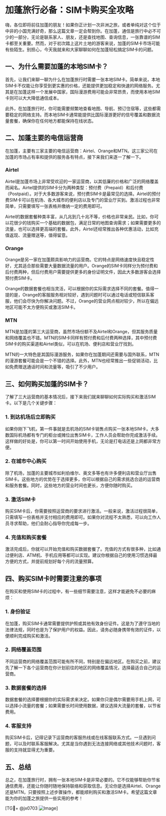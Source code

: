 # 加蓬旅行必备：SIM卡购买全攻略

嗨，各位即将前往加蓬的朋友！如果你正计划一次非洲之旅，或者单纯对这个位于中非的小国充满好奇，那么这篇文章一定会帮到你。在加蓬，通信是旅行中必不可少的一部分，无论是联系家人、朋友，还是查找地图、查询信息，一张靠谱的SIM卡都至关重要。然而，对于初次踏上这片土地的游客来说，加蓬的SIM卡市场可能有些陌生。别担心，今天我就来和大家聊聊如何在加蓬轻松搞定SIM卡的问题。

## 一、为什么需要加蓬的本地SIM卡？

首先，让我们来聊一聊为什么在加蓬旅行时需要一张本地SIM卡。简单来说，本地SIM卡不仅能让你享受到更实惠的价格，还能提供更加稳定和快速的网络服务。尤其是在加蓬这样一个发展中国家，国际漫游费用可能会非常昂贵，而使用本地SIM卡则可以大大降低通信成本。

此外，在加蓬旅行时，你可能需要频繁地查看地图、导航、预订住宿等，这些都需要稳定的网络支持。而本地SIM卡通常能提供比国际漫游更好的信号覆盖和数据流量套餐，确保你在任何地方都能保持在线状态。

## 二、加蓬主要的电信运营商

在加蓬，主要有三家主要的电信运营商：Airtel、Orange和MTN。这三家公司在加蓬的市场占有率和提供的服务各有特点，接下来我们来逐一了解一下。

### Airtel

Airtel是加蓬市场上非常受欢迎的一家运营商，以其低廉的价格和广泛的网络覆盖而闻名。Airtel提供的SIM卡分为两种类型：预付费（Prepaid）和后付费（Postpaid）。对于大多数游客来说，预付费SIM卡是最常见的选择。Airtel的预付费SIM卡可以在机场、各大城市的便利店以及专门的营业厅买到。激活过程也非常简单，只需要填写一张表格并缴纳一定的费用即可。

Airtel的数据套餐种类丰富，从几兆到几十兆不等，价格也非常亲民。比如，你可以花很少的钱购买一个基础的数据包，满足日常的地图查询需求；如果需要更多的流量，也可以选择更高端的套餐。此外，Airtel还经常推出各种优惠活动，比如充值返现、流量赠送等，值得留意。

### Orange

Orange是另一家在加蓬颇具影响力的运营商。它的特点是网络速度快且稳定性好，尤其适合那些需要大量数据流量的用户。Orange的SIM卡同样分为预付费和后付费两种，但后付费用户需要提供更多的身份证明文件，因此大多数游客会选择预付费SIM卡。

Orange的数据套餐也相当灵活，可以根据你的实际需求选择不同的套餐。值得一提的是，Orange的客服服务相对较好，遇到问题时可以通过电话或短信联系客服，他们会尽快为你解决问题。不过，Orange的营业网点相对较少，所以在偏远地区可能不太方便购买或激活SIM卡。

### MTN

MTN是加蓬的第三大运营商，虽然市场份额不及Airtel和Orange，但其服务质量和网络覆盖也不错。MTN的SIM卡同样有预付费和后付费两种选择，其中预付费SIM卡的购买渠道和Airtel类似，可以在机场、便利店和营业厅找到。

MTN的一大特色是其国际漫游服务，如果你在加蓬期间还需要与国外联系，MTN的漫游套餐可能会是一个不错的选择。此外，MTN也经常推出一些促销活动，比如免费赠送通话时间和流量等，吸引了不少用户。

## 三、如何购买加蓬的SIM卡？

了解了三大运营商的基本情况后，接下来我们就来聊聊如何实际购买和激活SIM卡。以下是几个关键步骤：

### 1. 到达机场后立即购买

如果你刚下飞机，第一件事就是去机场的SIM卡销售点购买一张本地SIM卡。大多数国际机场都有专门的柜台或摊位出售SIM卡，工作人员会帮助你完成激活手续。这样做的好处是，你可以第一时间开始使用手机，无论是打电话还是上网都非常方便。

### 2. 在城市中心购买

除了机场，加蓬的主要城市如利伯维尔、奥文多等也有许多便利店和营业厅出售SIM卡。这些地方的优势在于选择更多，你可以根据自己的需求挑选合适的运营商和服务套餐。同时，这些地方的营业时间也更长，方便你随时购买。

### 3. 激活SIM卡

购买SIM卡后，你需要按照运营商的要求进行激活。一般来说，激活过程很简单，只需填写一份表格并支付相应的费用即可。如果你对流程不太熟悉，可以向工作人员寻求帮助，他们会耐心指导你完成每一步。

### 4. 充值和购买套餐

激活完成后，你就可以开始充值和购买数据套餐了。充值的方式有很多种，比如通过便利店、ATM机、手机应用等都可以实现。建议你根据自己的使用习惯选择最方便的方式，并提前规划好每个月的流量预算。

## 四、购买SIM卡时需要注意的事项

在购买和使用SIM卡的过程中，有一些细节需要注意，这样才能避免不必要的麻烦：

### 1. 身份验证

在加蓬，购买SIM卡通常需要提供护照或其他有效身份证件。这是为了遵守当地的法律法规，同时也是为了保护用户的权益。因此，请务必随身携带有效的证件，以便顺利完成购买和激活。

### 2. 网络覆盖范围

不同运营商的网络覆盖范围可能有所不同，特别是在偏远地区。在购买之前，建议先了解一下各个运营商在你计划前往的地区的网络覆盖情况，选择最适合自己的运营商。

### 3. 数据套餐的选择

数据套餐的选择要根据你的实际需求来决定。如果你只是偶尔需要用手机上网，可以选择小流量的套餐；如果需要长时间使用数据，建议选择大流量的套餐，以节省费用。

### 4. 客服支持

购买SIM卡后，记得记录下运营商的客服热线或在线客服联系方式。一旦遇到问题，可以及时联系客服解决。尤其是当你遇到无法连接网络或其他技术问题时，客服的支持就显得尤为重要。

## 五、总结

总之，在加蓬旅行时，拥有一张本地SIM卡是非常必要的。它不仅能够帮助你节省通信费用，还能让你随时随地保持联络和获取信息。无论你是选择Airtel、Orange还是MTN，只要按照上述步骤操作，都能顺利购买和激活SIM卡。希望这篇文章能为你的加蓬之旅提供一些实用的参考！

[TG💪+ @jx0703 ![Image](https://github.com/user-attachments/assets/dbca1d08-cadb-493c-b0ec-ad6f7a83f270)]